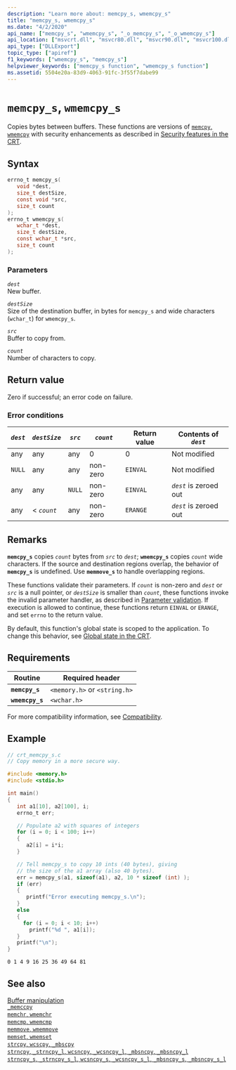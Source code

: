 ```yaml
---
description: "Learn more about: memcpy_s, wmemcpy_s"
title: "memcpy_s, wmemcpy_s"
ms.date: "4/2/2020"
api_name: ["memcpy_s", "wmemcpy_s", "_o_memcpy_s", "_o_wmemcpy_s"]
api_location: ["msvcrt.dll", "msvcr80.dll", "msvcr90.dll", "msvcr100.dll", "msvcr100_clr0400.dll", "msvcr110.dll", "msvcr110_clr0400.dll", "msvcr120.dll", "msvcr120_clr0400.dll", "ucrtbase.dll", "api-ms-win-crt-string-l1-1-0.dll", "ntoskrnl.exe", "api-ms-win-crt-private-l1-1-0.dll"]
api_type: ["DLLExport"]
topic_type: ["apiref"]
f1_keywords: ["wmemcpy_s", "memcpy_s"]
helpviewer_keywords: ["memcpy_s function", "wmemcpy_s function"]
ms.assetid: 5504e20a-83d9-4063-91fc-3f55f7dabe99
---
```

# `memcpy_s`, `wmemcpy_s`

Copies bytes between buffers. These functions are versions of [`memcpy`, `wmemcpy`](memcpy-wmemcpy.md) with security enhancements as described in [Security features in the CRT](../security-features-in-the-crt.md).

## Syntax

```C
errno_t memcpy_s(
   void *dest,
   size_t destSize,
   const void *src,
   size_t count
);
errno_t wmemcpy_s(
   wchar_t *dest,
   size_t destSize,
   const wchar_t *src,
   size_t count
);
```

### Parameters

*`dest`*\
New buffer.

*`destSize`*\
Size of the destination buffer, in bytes for `memcpy_s` and wide characters (`wchar_t`) for `wmemcpy_s`.

*`src`*\
Buffer to copy from.

*`count`*\
Number of characters to copy.

## Return value

Zero if successful; an error code on failure.

### Error conditions

|*`dest`*|*`destSize`*|*`src`*|*`count`*|Return value|Contents of *`dest`*|
|------------|----------------|-----------|---|------------------|------------------------|
|any|any|any|0|0|Not modified|
|`NULL`|any|any|non-zero|`EINVAL`|Not modified|
|any|any|`NULL`|non-zero|`EINVAL`|*`dest`* is zeroed out|
|any|< *`count`*|any|non-zero|`ERANGE`|*`dest`* is zeroed out|

## Remarks

**`memcpy_s`** copies *`count`* bytes from *`src`* to *`dest`*; **`wmemcpy_s`** copies *`count`* wide characters. If the source and destination regions overlap, the behavior of **`memcpy_s`** is undefined. Use **`memmove_s`** to handle overlapping regions.

These functions validate their parameters. If *`count`* is non-zero and *`dest`* or *`src`* is a null pointer, or *`destSize`* is smaller than *`count`*, these functions invoke the invalid parameter handler, as described in [Parameter validation](../parameter-validation.md). If execution is allowed to continue, these functions return `EINVAL` or `ERANGE`, and set `errno` to the return value.

By default, this function's global state is scoped to the application. To change this behavior, see [Global state in the CRT](../global-state.md).

## Requirements

|Routine|Required header|
|-------------|---------------------|
|**`memcpy_s`**|`<memory.h>` or `<string.h>`|
|**`wmemcpy_s`**|`<wchar.h>`|

For more compatibility information, see [Compatibility](../compatibility.md).

## Example

```C
// crt_memcpy_s.c
// Copy memory in a more secure way.

#include <memory.h>
#include <stdio.h>

int main()
{
   int a1[10], a2[100], i;
   errno_t err;

   // Populate a2 with squares of integers
   for (i = 0; i < 100; i++)
   {
      a2[i] = i*i;
   }

   // Tell memcpy_s to copy 10 ints (40 bytes), giving
   // the size of the a1 array (also 40 bytes).
   err = memcpy_s(a1, sizeof(a1), a2, 10 * sizeof (int) );
   if (err)
   {
      printf("Error executing memcpy_s.\n");
   }
   else
   {
     for (i = 0; i < 10; i++)
       printf("%d ", a1[i]);
   }
   printf("\n");
}
```

```Output
0 1 4 9 16 25 36 49 64 81
```

## See also

[Buffer manipulation](../buffer-manipulation.md)\
[`_memccpy`](memccpy.md)\
[`memchr`, `wmemchr`](memchr-wmemchr.md)\
[`memcmp`, `wmemcmp`](memcmp-wmemcmp.md)\
[`memmove`, `wmemmove`](memmove-wmemmove.md)\
[`memset`, `wmemset`](memset-wmemset.md)\
[`strcpy`, `wcscpy`, `_mbscpy`](strcpy-wcscpy-mbscpy.md)\
[`strncpy`, `_strncpy_l`, `wcsncpy`, `_wcsncpy_l`, `_mbsncpy`, `_mbsncpy_l`](strncpy-strncpy-l-wcsncpy-wcsncpy-l-mbsncpy-mbsncpy-l.md)\
[`strncpy_s`, `_strncpy_s_l`, `wcsncpy_s`, `_wcsncpy_s_l`, `_mbsncpy_s`, `_mbsncpy_s_l`](strncpy-s-strncpy-s-l-wcsncpy-s-wcsncpy-s-l-mbsncpy-s-mbsncpy-s-l.md)
